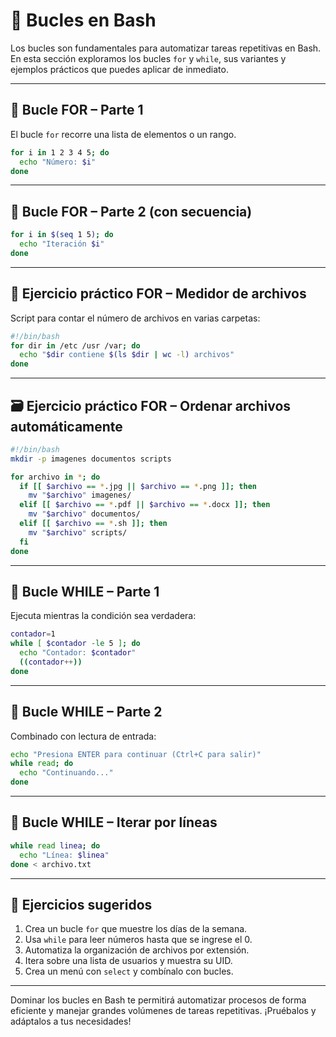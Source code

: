 
# 🔁 Bucles en Bash

Los bucles son fundamentales para automatizar tareas repetitivas en Bash. En esta sección exploramos los bucles `for` y `while`, sus variantes y ejemplos prácticos que puedes aplicar de inmediato.

---

## 🔄 Bucle FOR – Parte 1

El bucle `for` recorre una lista de elementos o un rango.

```bash
for i in 1 2 3 4 5; do
  echo "Número: $i"
done
```

---

## 🔁 Bucle FOR – Parte 2 (con secuencia)

```bash
for i in $(seq 1 5); do
  echo "Iteración $i"
done
```

---

## 🧪 Ejercicio práctico FOR – Medidor de archivos

Script para contar el número de archivos en varias carpetas:

```bash
#!/bin/bash
for dir in /etc /usr /var; do
  echo "$dir contiene $(ls $dir | wc -l) archivos"
done
```

---

## 🗃️ Ejercicio práctico FOR – Ordenar archivos automáticamente

```bash
#!/bin/bash
mkdir -p imagenes documentos scripts

for archivo in *; do
  if [[ $archivo == *.jpg || $archivo == *.png ]]; then
    mv "$archivo" imagenes/
  elif [[ $archivo == *.pdf || $archivo == *.docx ]]; then
    mv "$archivo" documentos/
  elif [[ $archivo == *.sh ]]; then
    mv "$archivo" scripts/
  fi
done
```

---

## 🔁 Bucle WHILE – Parte 1

Ejecuta mientras la condición sea verdadera:

```bash
contador=1
while [ $contador -le 5 ]; do
  echo "Contador: $contador"
  ((contador++))
done
```

---

## 🔄 Bucle WHILE – Parte 2

Combinado con lectura de entrada:

```bash
echo "Presiona ENTER para continuar (Ctrl+C para salir)"
while read; do
  echo "Continuando..."
done
```

---

## 📄 Bucle WHILE – Iterar por líneas

```bash
while read linea; do
  echo "Línea: $linea"
done < archivo.txt
```

---

## 🧠 Ejercicios sugeridos

1. Crea un bucle `for` que muestre los días de la semana.
2. Usa `while` para leer números hasta que se ingrese el 0.
3. Automatiza la organización de archivos por extensión.
4. Itera sobre una lista de usuarios y muestra su UID.
5. Crea un menú con `select` y combínalo con bucles.

---

Dominar los bucles en Bash te permitirá automatizar procesos de forma eficiente y manejar grandes volúmenes de tareas repetitivas. ¡Pruébalos y adáptalos a tus necesidades!
